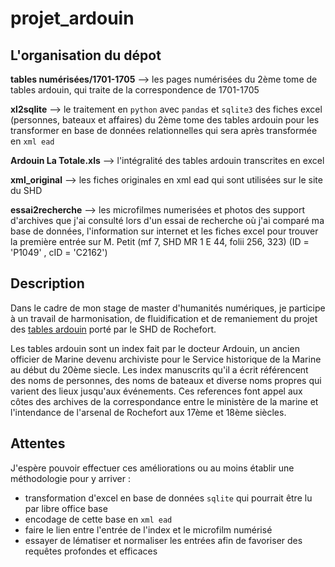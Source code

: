 # projet_ardouin 

## L'organisation du dépot 

**tables numérisées/1701-1705**  --> les pages numérisées du 2ème tome de tables ardouin, qui traite de la correspondence de 1701-1705

**xl2sqlite** --> le traitement en `python` avec `pandas` et `sqlite3` des fiches excel (personnes, bateaux et affaires) du 2ème tome des tables ardouin pour les transformer en base de données relationnelles qui sera après transformée en `xml ead` 

**Ardouin La Totale.xls** --> l'intégralité des tables ardouin transcrites en excel 

**xml_original** --> les fiches originales en xml ead qui sont utilisées sur le site du SHD

**essai2recherche** --> les microfilmes numerisées et photos des support d'archives que j'ai consulté lors d'un essai de recherche où j'ai comparé ma base de données, l'information sur internet et les fiches excel pour trouver la première entrée sur M. Petit (mf 7, SHD MR 1 E 44, folii 256, 323) (ID = 'P1049' , cID = 'C2162')


## Description 
Dans le cadre de mon stage de master d'humanités numériques, je participe à un travail de harmonisation, de fluidification et de remaniement du projet des [tables ardouin](https://www.servicehistorique.sga.defense.gouv.fr/ressources/les-tables-ardouin) porté par le SHD de Rochefort.  

Les tables ardouin sont un index fait par le docteur Ardouin, un ancien officier de Marine devenu archiviste pour le Service historique de la Marine au début du 20ème siecle. Les index manuscrits qu'il a écrit référencent des noms de personnes, des noms de bateaux et diverse noms propres qui varient des lieux jusqu'aux événements. Ces references font appel aux côtes des archives de la correspondance entre le ministère de la marine et l'intendance de l'arsenal de Rochefort aux 17ème et 18ème siècles.

## Attentes
J'espère pouvoir effectuer ces améliorations ou au moins établir une méthodologie pour y arriver : 
- transformation d'excel en base de données `sqlite` qui pourrait être lu par libre office base
- encodage de cette base en `xml ead` 
- faire le lien entre l'entrée de l'index et le microfilm numérisé
- essayer de lématiser et normaliser les entrées afin de favoriser des requêtes profondes et efficaces 